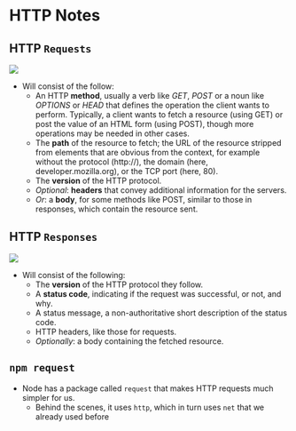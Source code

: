 # HTTP Notes

## HTTP `Requests`

![](https://developer.mozilla.org/en-US/docs/Web/HTTP/Overview/http_request.png)

* Will consist of the follow:
  * An HTTP **method**, usually a verb like *GET*, *POST* or a noun like *OPTIONS* or *HEAD* that defines the operation the client wants to perform. Typically, a client wants to fetch a resource (using GET) or post the value of an HTML form (using POST), though more operations may be needed in other cases.
  * The **path** of the resource to fetch; the URL of the resource stripped from elements that are obvious from the context, for example without the protocol (http://), the domain (here, developer.mozilla.org), or the TCP port (here, 80).
  * The **version** of the HTTP protocol.
  * *Optional*: **headers** that convey additional information for the servers.
  * *Or*: a **body**, for some methods like POST, similar to those in responses, which contain the resource sent.

## HTTP `Responses`

![](https://developer.mozilla.org/en-US/docs/Web/HTTP/Overview/http_response.png)

* Will consist of the following:
  * The **version** of the HTTP protocol they follow.
  * A **status code**, indicating if the request was successful, or not, and why.
  * A status message, a non-authoritative short description of the status code.
  * HTTP headers, like those for requests.
  * *Optionally*: a body containing the fetched resource.

## `npm request`

* Node has a package called `request` that makes HTTP requests much simpler for us.
  * Behind the scenes, it uses `http`, which in turn uses `net` that we already used before